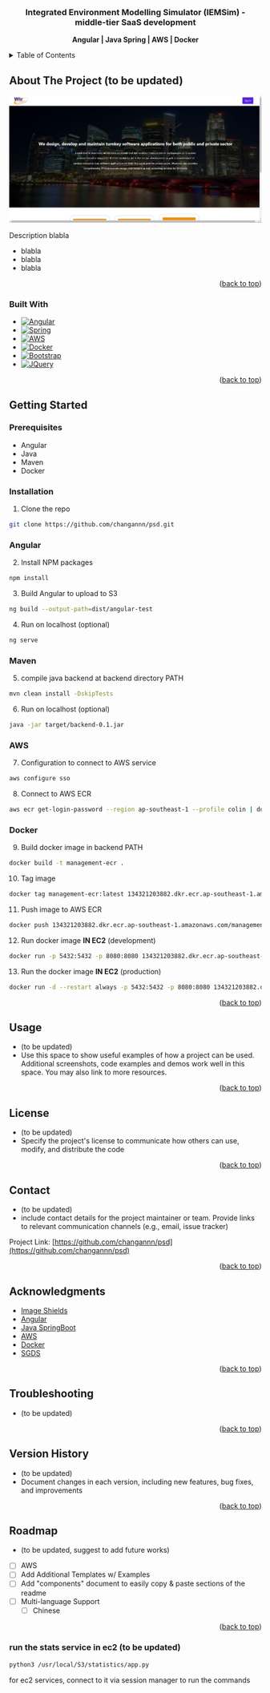 <!-- Improved compatibility of back to top link: See: https://github.com/othneildrew/Best-README-Template/pull/73 -->
<a name="readme-top"></a>

<!-- PROJECT LOGO -->
<br />
<div align="center">

  <h3 align="center">Integrated Environment Modelling Simulator (IEMSim) - middle-tier SaaS development</h3>

  <p align="center">
    <a><strong>Angular | Java Spring | AWS | Docker </strong></a>

  </p>
</div>



<!-- TABLE OF CONTENTS -->
<details>
  <summary>Table of Contents</summary>
  <ol>
    <li>
      <a href="#about-the-project">About The Project</a>
      <ul>
        <li><a href="#built-with">Built With</a></li>
      </ul>
    </li>
    <li>
      <a href="#getting-started">Getting Started</a>
      <ul>
        <li><a href="#prerequisites">Prerequisites</a></li>
        <li><a href="#installation">Installation</a></li>
        <ul>
          <li><a href="#angular">Angular</a></li>
          <li><a href="#maven">Maven</a></li>
          <li><a href="#aws">AWS</a></li>
          <li><a href="#docker">Docker</a></li>
        </ul>
      </ul>
    </li>
    <li><a href="#usage">Usage</a></li>
    <li><a href="#license">License</a></li>
    <li><a href="#contact">Contact</a></li>
    <li><a href="#acknowledgments">Acknowledgments</a></li>
    <li><a href="#troubleshooting">Troubleshooting</a></li>
    <li><a href="#version-history">Version History</a></li>
    <li><a href="#roadmap">Roadmap</a></li>
  </ol>
</details>



<!-- ABOUT THE PROJECT -->
## About The Project (to be updated)

[![Product Name Screen Shot][product-screenshot]](https://example.com)

Description
blabla
* blabla
* blabla
* blabla

<p align="right">(<a href="#readme-top">back to top</a>)</p>



### Built With

* [![Angular][Angular.io]][Angular-url]
* [![Spring][spring.io]][spring-url]
* [![AWS][aws.io]][aws-url]
* [![Docker][docker.io]][docker-url]
* [![Bootstrap][Bootstrap.com]][Bootstrap-url]
* [![JQuery][JQuery.com]][JQuery-url]

<p align="right">(<a href="#readme-top">back to top</a>)</p>



<!-- GETTING STARTED -->
## Getting Started

### Prerequisites
* Angular
* Java
* Maven
* Docker

### Installation

1. Clone the repo
  ```sh
  git clone https://github.com/changannn/psd.git
  ```
### Angular
2. Install NPM packages
  ```sh
  npm install
  ```
3. Build Angular to upload to S3
  ```bash
  ng build --output-path=dist/angular-test
  ```
4. Run on localhost (optional)
  ```bash
  ng serve
  ```
### Maven
5. compile java backend at backend directory PATH
  ```bash
  mvn clean install -DskipTests
  ```
6. Run on localhost (optional)
  ```bash
  java -jar target/backend-0.1.jar
  ```

### AWS
7. Configuration to connect to AWS service 
  ```bash
  aws configure sso
  ```
8.  Connect to AWS ECR
  ```bash
  aws ecr get-login-password --region ap-southeast-1 --profile colin | docker login --username AWS --password-stdin 134321203882.dkr.ecr.ap-southeast-1.amazonaws.com
  ```

### Docker
9. Build docker image in backend PATH
  ```bash
  docker build -t management-ecr .
  ```
10. Tag image
  ```bash
  docker tag management-ecr:latest 134321203882.dkr.ecr.ap-southeast-1.amazonaws.com/management-ecr:latest
  ```
11. Push image to AWS ECR
  ```bash
  docker push 134321203882.dkr.ecr.ap-southeast-1.amazonaws.com/management-ecr:latest
  ```
12. Run docker image **IN EC2** (development)
  ```bash
  docker run -p 5432:5432 -p 8080:8080 134321203882.dkr.ecr.ap-southeast-1.amazonaws.com/management-ecr:latest
  ```
13. Run the docker image **IN EC2** (production)
  ```bash
  docker run -d --restart always -p 5432:5432 -p 8080:8080 134321203882.dkr.ecr.ap-southeast-1.amazonaws.com/management-ecr:latest
  ```

<p align="right">(<a href="#readme-top">back to top</a>)</p>

<!-- USAGE EXAMPLES -->
## Usage

* (to be updated)
* Use this space to show useful examples of how a project can be used. Additional screenshots, code examples and demos work well in this space. You may also link to more resources.

<p align="right">(<a href="#readme-top">back to top</a>)</p>


<!-- LICENSE -->
## License
* (to be updated)
* Specify the project's license to communicate how others can use, modify, and
distribute the code

<p align="right">(<a href="#readme-top">back to top</a>)</p>

<!-- CONTACT -->
## Contact
* (to be updated)
* include contact details for the project maintainer or team. Provide
links to relevant communication channels (e.g., email, issue tracker)

Project Link: [https://github.com/changannn/psd](https://github.com/changannn/psd)

<p align="right">(<a href="#readme-top">back to top</a>)</p>



<!-- ACKNOWLEDGMENTS -->
## Acknowledgments
* [Image Shields](https://shields.io)
* [Angular](https://angular.io/)
* [Java SpringBoot](https://spring.io/)
* [AWS](https://aws.amazon.com/)
* [Docker](https://www.docker.com/)
* [SGDS](https://www.designsystem.tech.gov.sg/)

<p align="right">(<a href="#readme-top">back to top</a>)</p>

<!-- TROUBLESHOOTING -->
## Troubleshooting
* (to be updated)

<p align="right">(<a href="#readme-top">back to top</a>)</p>

<!-- VERSION HISTORY -->
## Version History
* (to be updated)
* Document changes in each version, including new features, bug fixes,
and improvements

<p align="right">(<a href="#readme-top">back to top</a>)</p>

<!-- ROADMAP -->
## Roadmap
* (to be updated, suggest to add future works)
- [ ] AWS
- [ ] Add Additional Templates w/ Examples
- [ ] Add "components" document to easily copy & paste sections of the readme
- [ ] Multi-language Support
    - [ ] Chinese

<p align="right">(<a href="#readme-top">back to top</a>)</p>

### run the stats service in ec2 (to be updated)
```bash
python3 /usr/local/S3/statistics/app.py
```
for ec2 services, connect to it via session manager to run the commands



<!-- MARKDOWN LINKS & IMAGES -->
<!-- https://www.markdownguide.org/basic-syntax/#reference-style-links -->
[product-screenshot]: images/screenshot.png
[Angular.io]: https://img.shields.io/badge/Angular-DD0031?style=for-the-badge&logo=angular&logoColor=white
[Angular-url]: https://angular.io/
[spring.io]: https://img.shields.io/badge/SpringBoot-6DB33F?style=flat-square&logo=Spring&logoColor=white
[spring-url]: https://spring.io/
[docker.io]: https://img.shields.io/badge/docker-%230db7ed.svg?style=for-the-badge&logo=docker&logoColor=white
[docker-url]: https://www.docker.com/
[aws.io]: https://img.shields.io/badge/AWS-%23FF9900.svg?style=for-the-badge&logo=amazon-aws&logoColor=white
[aws-url]: https://aws.amazon.com/
[Bootstrap.com]: https://img.shields.io/badge/Bootstrap-563D7C?style=for-the-badge&logo=bootstrap&logoColor=white
[Bootstrap-url]: https://getbootstrap.com
[JQuery.com]: https://img.shields.io/badge/jQuery-0769AD?style=for-the-badge&logo=jquery&logoColor=white
[JQuery-url]: https://jquery.com 
